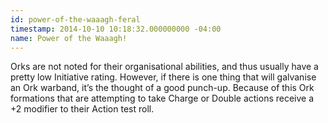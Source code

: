 ```yaml
---
id: power-of-the-waaagh-feral
timestamp: 2014-10-10 10:18:32.000000000 -04:00
name: Power of the Waaagh!
---
```

<p>Orks are not noted for their organisational abilities, and thus usually have a pretty low Initiative rating. However, if there is one thing that will galvanise an Ork warband, it&rsquo;s the thought of a good punch-up. Because of this Ork formations that are attempting to take Charge or Double actions receive a +2 modifier to their Action test roll.</p>